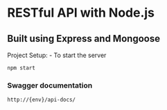 # RESTful API with Node.js
## Built using Express and Mongoose
Project Setup:
    - To start the server 

```
npm start
```
### Swagger documentation
```
http://{env}/api-docs/
```